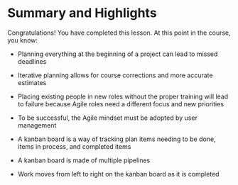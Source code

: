 # Summary and Highlights
Congratulations! You have completed this lesson. At this point in the course, you know: 

- Planning everything at the beginning of a project can lead to missed deadlines

- Iterative planning allows for course corrections and more accurate estimates

- Placing existing people in new roles without the proper training will lead to failure because Agile roles need a different focus and new priorities

- To be successful, the Agile mindset must be adopted by user management

- A kanban board is a way of tracking plan items needing to be done, items in process, and completed items

- A kanban board is made of multiple pipelines

- Work moves from left to right on the kanban board as it is completed
